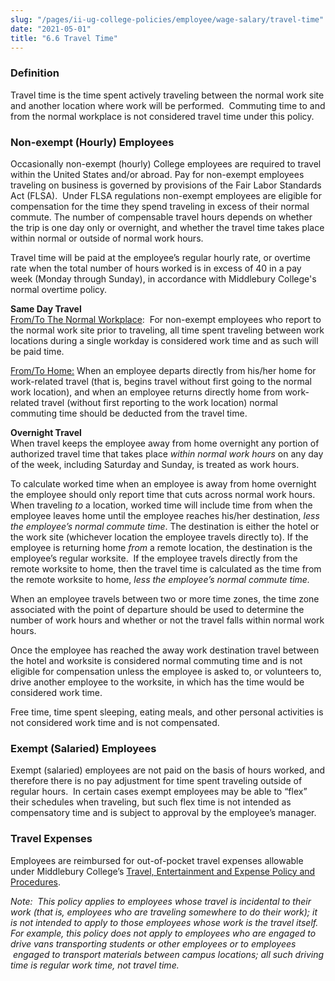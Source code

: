 ```yaml
---
slug: "/pages/ii-ug-college-policies/employee/wage-salary/travel-time"
date: "2021-05-01"
title: "6.6 Travel Time"
---
```


### Definition

Travel time is the time spent actively traveling between the normal work site and another location where work will be performed.  Commuting time to and from the normal workplace is not considered travel time under this policy.

### Non-exempt (Hourly) Employees

Occasionally non-exempt (hourly) College employees are required to travel within the United States and/or abroad. Pay for non-exempt employees traveling on business is governed by provisions of the Fair Labor Standards Act (FLSA).  Under FLSA regulations non-exempt employees are eligible for compensation for the time they spend traveling in excess of their normal commute. The number of compensable travel hours depends on whether the trip is one day only or overnight, and whether the travel time takes place within normal or outside of normal work hours.

Travel time will be paid at the employee’s regular hourly rate, or overtime rate when the total number of hours worked is in excess of 40 in a pay week (Monday through Sunday), in accordance with Middlebury College's normal overtime policy.

**Same Day Travel**<span style="text-decoration:underline">  
From/To The Normal Workplace</span>:  For non-exempt employees who report to the normal work site prior to traveling, all time spent traveling between work locations during a single workday is considered work time and as such will be paid time.

<span style="text-decoration:underline">From/To Home:</span> When an employee departs directly from his/her home for work-related travel (that is, begins travel without first going to the normal work location), and when an employee returns directly home from work-related travel (without first reporting to the work location) normal commuting time should be deducted from the travel time.

**Overnight Travel**  
When travel keeps the employee away from home overnight any portion of authorized travel time that takes place _within normal work hours_ on any day of the week, including Saturday and Sunday, is treated as work hours.

To calculate worked time when an employee is away from home overnight the employee should only report time that cuts across normal work hours.  When traveling _to_ a location, worked time will include time from when the employee leaves home until the employee reaches his/her destination, _less the employee’s normal commute time_. The destination is either the hotel or the work site (whichever location the employee travels directly to). If the employee is returning home _from_ a remote location, the destination is the employee’s regular worksite.  If the employee travels directly from the remote worksite to home, then the travel time is calculated as the time from the remote worksite to home, _less the employee’s normal commute time._

When an employee travels between two or more time zones, the time zone associated with the point of departure should be used to determine the number of work hours and whether or not the travel falls within normal work hours.

Once the employee has reached the away work destination travel between the hotel and worksite is considered normal commuting time and is not eligible for compensation unless the employee is asked to, or volunteers to, drive another employee to the worksite, in which has the time would be considered work time.

Free time, time spent sleeping, eating meals, and other personal activities is not considered work time and is not compensated.

### Exempt (Salaried) Employees

Exempt (salaried) employees are not paid on the basis of hours worked, and therefore there is no pay adjustment for time spent traveling outside of regular hours.  In certain cases exempt employees may be able to “flex” their schedules when traveling, but such flex time is not intended as compensatory time and is subject to approval by the employee’s manager.

### Travel Expenses

Employees are reimbursed for out-of-pocket travel expenses allowable under Middlebury College’s [Travel, Entertainment and Expense Policy and Procedures](https://www.middlebury.edu/system/files/media/Travel%2C%20Entertainment%2C%20and%20Expense%20Policy%20and%20Procedures_1.pdf).

_Note:  This policy applies to employees whose travel is incidental to their work (that is, employees who are traveling somewhere to do their work); it is not intended to apply to those employees whose work is the travel itself.  For example, this policy does not apply to employees who are engaged to drive vans transporting students or other employees or to employees  engaged to transport materials between campus locations; all such driving time is regular work time, not travel time._

